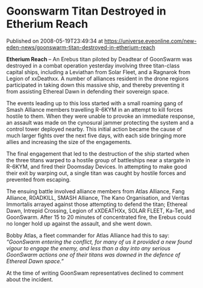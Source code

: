 # Goonswarm Titan Destroyed in Etherium Reach
Published on 2008-05-19T23:49:34 at https://universe.eveonline.com/new-eden-news/goonswarm-titan-destroyed-in-etherium-reach

**Etherium Reach** – An Erebus titan piloted by Deadtear of GoonSwarm was destroyed in a combat operation yesterday involving three titan-class capital ships, including a Leviathan from Solar Fleet, and a Ragnarok from Legion of xxDeathxx. A number of alliances resident in the drone regions participated in taking down this massive ship, and thereby preventing it from assisting Ethereal Dawn in defending their sovereign space. 

The events leading up to this loss started with a small roaming gang of Smash Alliance members travelling R-6KYM in an attempt to kill forces hostile to them. When they were unable to provoke an immediate response, an assault was made on the cynosural jammer protecting the system and a control tower deployed nearby. This initial action became the cause of much larger fights over the next five days, with each side bringing more allies and increasing the size of the engagements.

The final engagement that led to the destruction of the ship started when the three titans warped to a hostile group of battleships near a stargate in R-6KYM, and fired their Doomsday Devices. In attempting to make good their exit by warping out, a single titan was caught by hostile forces and prevented from escaping.

The ensuing battle involved alliance members from Atlas Alliance, Fang Alliance, R0ADKILL, SMASH Alliance, The Kano Organisation, and Veritas Immortalis arrayed against those attempting to defend the titan; Ethereal Dawn, Intrepid Crossing, Legion of xXDEATHXx, SOLAR FLEET, Ka-Tet, and GoonSwarm. After 15 to 20 minutes of concentrated fire, the Erebus could no longer hold up against the assault, and she went down. 

Bobby Atlas, a fleet commander for Atlas Alliance had this to say: _“GoonSwarm entering the conflict, for many of us it provided a new found vigour to engage the enemy, and less than a day into any serious GoonSwarm actions one of their titans was downed in the defence of Ethereal Dawn space.”_

At the time of writing GoonSwam representatives declined to comment about the incident.
